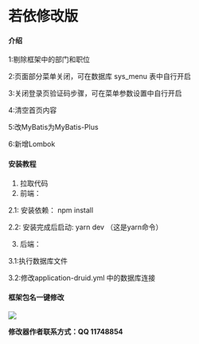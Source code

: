 # 若依修改版

#### 介绍

1:剔除框架中的部门和职位

2:页面部分菜单关闭，可在数据库 sys_menu 表中自行开启

3:关闭登录页验证码步骤，可在菜单参数设置中自行开启

4:清空首页内容

5:改MyBatis为MyBatis-Plus

6:新增Lombok


#### 安装教程

1.  拉取代码
2.  前端：

2.1: 安装依赖： npm install

2.2: 安装完成后启动: yarn dev  （这是yarn命令）

3.  后端：

3.1:执行数据库文件

3.2:修改application-druid.yml 中的数据库连接 

#### 框架包名一键修改

![](D:\RuoYi-Vue-master\G8RETTTQR1~RL$Z6WLCT`S4.png)

 **修改器作者联系方式：QQ 11748854** 